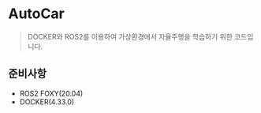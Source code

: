 # AutoCar

> DOCKER와 ROS2를 이용하여 가상환경에서 자율주행을 학습하기 위한 코드입니다.

## 준비사항

- ROS2 FOXY(20.04)
- DOCKER(4.33.0)
